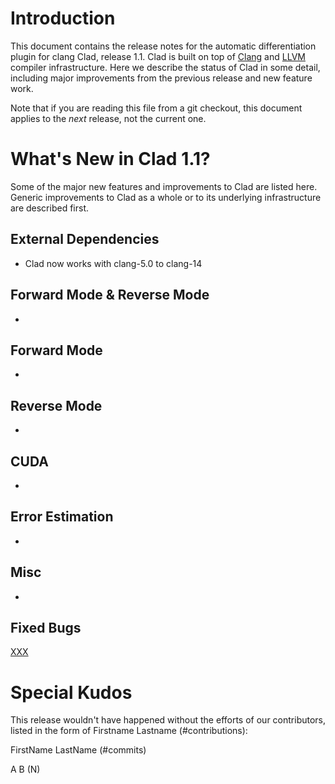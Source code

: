 Introduction
============

This document contains the release notes for the automatic differentiation
plugin for clang Clad, release 1.1. Clad is built on top of
[Clang](http://clang.llvm.org) and [LLVM](http://llvm.org>) compiler
infrastructure. Here we describe the status of Clad in some detail, including
major improvements from the previous release and new feature work.

Note that if you are reading this file from a git checkout,
this document applies to the *next* release, not the current one.


What's New in Clad 1.1?
========================

Some of the major new features and improvements to Clad are listed here. Generic
improvements to Clad as a whole or to its underlying infrastructure are
described first.

External Dependencies
---------------------

* Clad now works with clang-5.0 to clang-14


Forward Mode & Reverse Mode
---------------------------
*

Forward Mode
------------
*

Reverse Mode
------------
*

CUDA
----
*

Error Estimation
----------------
*

Misc
----
*

Fixed Bugs
----------

[XXX](https://github.com/vgvassilev/clad/issues/XXX)

 <!---Get release bugs
 git log v0.9..master | grep 'Fixes'
 --->

Special Kudos
=============

This release wouldn't have happened without the efforts of our contributors,
listed in the form of Firstname Lastname (#contributions):

FirstName LastName (#commits)

A B (N)

<!---Find contributor list for this release
 git log --pretty=format:"%an"  v1.0...master | sort | uniq -c | sort -rn |\
   sed -E 's,^ *([0-9]+) (.*)$,\2 \(\1\),'
--->
